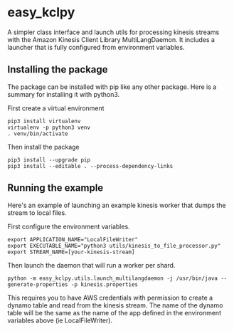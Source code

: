 # easy_kclpy
A simpler class interface and launch utils for processing kinesis streams with the Amazon Kinesis Client Library MultiLangDaemon.  It includes a launcher that is fully configured from environment variables.

## Installing the package
The package can be installed with pip like any other package.  Here is a summary for installing it with python3.

First create a virtual environment
```
pip3 install virtualenv
virtualenv -p python3 venv
. venv/bin/activate
```
Then install the package
```
pip3 install --upgrade pip
pip3 install --editable . --process-dependency-links
```

## Running the example

Here's an example of launching an example kinesis worker that dumps the stream to local files.

First configure the environment variables.  
```
export APPLICATION_NAME="LocalFileWriter"
export EXECUTABLE_NAME="python3 utils/kinesis_to_file_processor.py"
export STREAM_NAME=[your-kinesis-stream]
```

Then launch the daemon that will run a worker per shard.  
```
python -m easy_kclpy.utils.launch_multilangdaemon -j /usr/bin/java --generate-properties -p kinesis.properties
```
This requires you to have AWS credentials with permission to create a dynamo table and read from the kinesis stream.  The name of the dynamo table will be the same as the name of the app defined in the environment variables above (ie LocalFileWriter).

